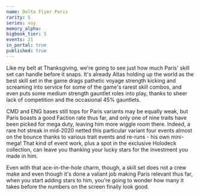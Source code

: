 ```yaml
---
name: Delta Flyer Paris
rarity: 5
series: voy
memory_alpha:
bigbook_tier: 5
events: 21
in_portal: true
published: true
---
```


Like my belt at Thanksgiving, we're going to see just how much Paris' skill set can handle before it snaps. It's already Altas holding up the world as the best skill set in the game drags pathetic voyage strength kicking and screaming into service for some of the game's rarest skill combos, and even puts some medium strength gauntlet roles into play, thanks to sheer lack of competition and the occasional 45% gauntlets.

CMD and ENG bases still tops for Paris variants may be equally weak, but Paris boasts a good Faction rate thus far, and only one of nine traits have been picked for mega duty, leaving him more wiggle room there. Indeed, a rare hot streak in mid-2020 netted this particular variant four events almost on the bounce thanks to various trait events and re-runs - his own mini-mega! That kind of event work, plus a spot in the exclusive Holodeck collection, can leave you thanking your lucky stars for the investment you made in him.

Even with that ace-in-the-hole charm, though, a skill set does not a crew make and even though it's done a valiant job making Paris relevant thus far, when you start adding stars to him, you're going to wonder how many it takes before the numbers on the screen finally look good.
